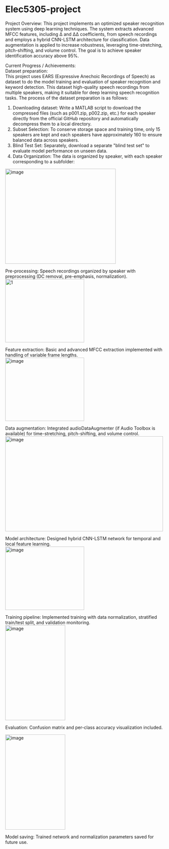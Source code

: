 # Elec5305-project
Project Overview:
This project implements an optimized speaker recognition system using deep learning techniques. The system extracts advanced MFCC features, including Δ and ΔΔ coefficients, from speech recordings and employs a hybrid CNN-LSTM architecture for classification. Data augmentation is applied to increase robustness, leveraging time-stretching, pitch-shifting, and volume control. The goal is to achieve speaker identification accuracy above 95%.

Current Progress / Achievements:   
Dataset preparation:   
This project uses EARS (Expressive Anechoic Recordings of Speech) as dataset to do the model training and evaluation of speaker recognition and keyword detection. This dataset high-quality speech recordings from multiple speakers, making it suitable for deep learning speech recognition tasks.
The process of the dataset preparation is as follows:
1.	Downloading dataset: Write a MATLAB script to download the compressed files (such as p001.zip, p002.zip, etc.) for each speaker directly from the official GitHub repository and automatically decompress them to a local directory. 
2.	Subset Selection: To conserve storage space and training time, only 15 speakers are kept and each speakers have approximately 160 to ensure balanced data across speakers.
3.	Blind Test Set: Separately, download a separate "blind test set" to evaluate model performance on unseen data.  
4.	Data Organization: The data is organized by speaker, with each speaker corresponding to a subfolder:
   <img width="350" height="300" alt="image" src="https://github.com/user-attachments/assets/f4f3b628-1244-4fee-b8f7-019b7522dcb9" />

Pre-processing: Speech recordings organized by speaker with preprocessing (DC removal, pre-emphasis, normalization).  
<img width="250" height="200" alt="1" src="https://github.com/user-attachments/assets/afb463e4-9207-44ed-9521-7ad70098a69e" />

Feature extraction: Basic and advanced MFCC extraction implemented with handling of variable frame lengths.  
<img width="250" height="200" alt="image" src="https://github.com/user-attachments/assets/f96166c2-d3f0-426c-a940-f0486727b399" />

Data augmentation: Integrated audioDataAugmenter (if Audio Toolbox is available) for time-stretching, pitch-shifting, and volume control.  
<img width="500" height="300" alt="image" src="https://github.com/user-attachments/assets/8b80fa8d-7327-4883-94b1-ae9acce2cc3c" />


Model architecture: Designed hybrid CNN-LSTM network for temporal and local feature learning.  
<img width="250" height="200" alt="image" src="https://github.com/user-attachments/assets/89d00718-975f-4912-85ca-545c08900680" />

Training pipeline: Implemented training with data normalization, stratified train/test split, and validation monitoring.  
<img width="190" height="300" alt="image" src="https://github.com/user-attachments/assets/fd71402a-da74-42df-bc9e-6850dd543a25" />

Evaluation: Confusion matrix and per-class accuracy visualization included.

<img width="190" height="300" alt="image" src="https://github.com/user-attachments/assets/b4f2cb1f-23fe-48f0-8293-44182e90f52f" />

Model saving: Trained network and normalization parameters saved for future use.   
